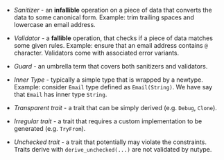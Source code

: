 
* _Sanitizer_ - an **infallible** operation on a piece of data that converts the data to some canonical form.
Example: trim trailing spaces and lowercase an email address.

* _Validator_ - a **fallible** operation, that checks if a piece of data matches some given rules.
Example: ensure that an email address contains `@` character. Validators come with associated error variants.

* _Guard_ - an umbrella term that covers both sanitizers and validators.

* _Inner Type_ - typically a simple type that is wrapped by a newtype.
Example: consider `Email` type defined as `Email(String)`. We have say that `Email` has inner type `String`.

* _Transparent trait_ - a trait that can be simply derived (e.g. `Debug`, `Clone`).
* _Irregular trait_ - a trait that requires a custom implementation to be generated (e.g. `TryFrom`).
* _Unchecked trait_ - a trait that potentially may violate the constraints. Traits derive with `derive_unchecked(...)` are not validated by nutype.

